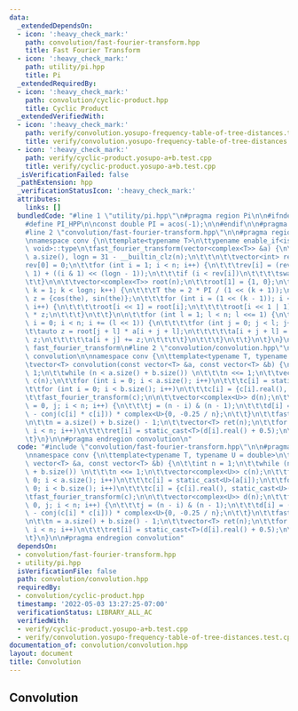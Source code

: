 ```yaml
---
data:
  _extendedDependsOn:
  - icon: ':heavy_check_mark:'
    path: convolution/fast-fourier-transform.hpp
    title: Fast Fourier Transform
  - icon: ':heavy_check_mark:'
    path: utility/pi.hpp
    title: Pi
  _extendedRequiredBy:
  - icon: ':heavy_check_mark:'
    path: convolution/cyclic-product.hpp
    title: Cyclic Product
  _extendedVerifiedWith:
  - icon: ':heavy_check_mark:'
    path: verify/convolution.yosupo-frequency-table-of-tree-distances.test.cpp
    title: verify/convolution.yosupo-frequency-table-of-tree-distances.test.cpp
  - icon: ':heavy_check_mark:'
    path: verify/cyclic-product.yosupo-a+b.test.cpp
    title: verify/cyclic-product.yosupo-a+b.test.cpp
  _isVerificationFailed: false
  _pathExtension: hpp
  _verificationStatusIcon: ':heavy_check_mark:'
  attributes:
    links: []
  bundledCode: "#line 1 \"utility/pi.hpp\"\n#pragma region Pi\n\n#ifndef PI_HPP\n\
    #define PI_HPP\n\nconst double PI = acos(-1);\n\n#endif\n\n#pragma endregion Pi\n\
    #line 2 \"convolution/fast-fourier-transform.hpp\"\n\n#pragma region fast_fourier_transform\n\
    \nnamespace conv {\n\ttemplate<typename T>\n\ttypename enable_if<is_floating_point<T>::value,\
    \ void>::type\n\tfast_fourier_transform(vector<complex<T>> &a) {\n\t\tint n =\
    \ a.size(), logn = 31 - __builtin_clz(n);\n\t\t\n\t\tvector<int> rev(n);\n\t\t\
    rev[0] = 0;\n\t\tfor (int i = 1; i < n; i++) {\n\t\t\trev[i] = (rev[i >> 1] >>\
    \ 1) + ((i & 1) << (logn - 1));\n\t\t\tif (i < rev[i])\n\t\t\t\tswap(a[i], a[rev[i]]);\n\
    \t\t}\n\n\t\tvector<complex<T>> root(n);\n\t\troot[1] = {1, 0};\n\t\tfor (int\
    \ k = 1; k < logn; k++) {\n\t\t\tT the = 2 * PI / (1 << (k + 1));\n\t\t\tcomplex<T>\
    \ z = {cos(the), sin(the)};\n\t\t\tfor (int i = (1 << (k - 1)); i < (1 << k);\
    \ i++) {\n\t\t\t\troot[i << 1] = root[i];\n\t\t\t\troot[i << 1 | 1] = root[i]\
    \ * z;\n\t\t\t}\n\t\t}\n\n\t\tfor (int l = 1; l < n; l <<= 1) {\n\t\t\tfor (int\
    \ i = 0; i < n; i += (l << 1)) {\n\t\t\t\tfor (int j = 0; j < l; j++) {\n\t\t\t\
    \t\tauto z = root[j + l] * a[i + j + l];\n\t\t\t\t\ta[i + j + l] = a[i + j] -\
    \ z;\n\t\t\t\t\ta[i + j] += z;\n\t\t\t\t}\n\t\t\t}\n\t\t}\n\t}\n}\n\n#pragma endregion\
    \ fast_fourier_transform\n#line 2 \"convolution/convolution.hpp\"\n\n#pragma region\
    \ convolution\n\nnamespace conv {\n\ttemplate<typename T, typename U = double>\n\
    \tvector<T> convolution(const vector<T> &a, const vector<T> &b) {\n\t\tint n =\
    \ 1;\n\t\twhile (n < a.size() + b.size()) \n\t\t\tn <<= 1;\n\t\tvector<complex<U>>\
    \ c(n);\n\t\tfor (int i = 0; i < a.size(); i++)\n\t\t\tc[i] = static_cast<U>(a[i]);\n\
    \t\tfor (int i = 0; i < b.size(); i++)\n\t\t\tc[i] = {c[i].real(), static_cast<U>(b[i])};\n\
    \t\tfast_fourier_transform(c);\n\n\t\tvector<complex<U>> d(n);\n\t\tfor (int i\
    \ = 0, j; i < n; i++) {\n\t\t\tj = (n - i) & (n - 1);\n\t\t\td[i] = (c[j] * c[j]\
    \ - conj(c[i] * c[i])) * complex<U>{0, -0.25 / n};\n\t\t}\n\t\tfast_fourier_transform(d);\n\
    \n\t\tn = a.size() + b.size() - 1;\n\t\tvector<T> ret(n);\n\t\tfor (int i = 0;\
    \ i < n; i++)\n\t\t\tret[i] = static_cast<T>(d[i].real() + 0.5);\n\t\treturn ret;\n\
    \t}\n}\n\n#pragma endregion convolution\n"
  code: "#include \"convolution/fast-fourier-transform.hpp\"\n\n#pragma region convolution\n\
    \nnamespace conv {\n\ttemplate<typename T, typename U = double>\n\tvector<T> convolution(const\
    \ vector<T> &a, const vector<T> &b) {\n\t\tint n = 1;\n\t\twhile (n < a.size()\
    \ + b.size()) \n\t\t\tn <<= 1;\n\t\tvector<complex<U>> c(n);\n\t\tfor (int i =\
    \ 0; i < a.size(); i++)\n\t\t\tc[i] = static_cast<U>(a[i]);\n\t\tfor (int i =\
    \ 0; i < b.size(); i++)\n\t\t\tc[i] = {c[i].real(), static_cast<U>(b[i])};\n\t\
    \tfast_fourier_transform(c);\n\n\t\tvector<complex<U>> d(n);\n\t\tfor (int i =\
    \ 0, j; i < n; i++) {\n\t\t\tj = (n - i) & (n - 1);\n\t\t\td[i] = (c[j] * c[j]\
    \ - conj(c[i] * c[i])) * complex<U>{0, -0.25 / n};\n\t\t}\n\t\tfast_fourier_transform(d);\n\
    \n\t\tn = a.size() + b.size() - 1;\n\t\tvector<T> ret(n);\n\t\tfor (int i = 0;\
    \ i < n; i++)\n\t\t\tret[i] = static_cast<T>(d[i].real() + 0.5);\n\t\treturn ret;\n\
    \t}\n}\n\n#pragma endregion convolution"
  dependsOn:
  - convolution/fast-fourier-transform.hpp
  - utility/pi.hpp
  isVerificationFile: false
  path: convolution/convolution.hpp
  requiredBy:
  - convolution/cyclic-product.hpp
  timestamp: '2022-05-03 13:27:25-07:00'
  verificationStatus: LIBRARY_ALL_AC
  verifiedWith:
  - verify/cyclic-product.yosupo-a+b.test.cpp
  - verify/convolution.yosupo-frequency-table-of-tree-distances.test.cpp
documentation_of: convolution/convolution.hpp
layout: document
title: Convolution
---
```


## Convolution